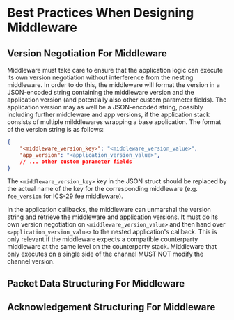 # Best Practices When Designing Middleware

## Version Negotiation For Middleware

Middleware must take care to ensure that the application logic can execute its own version negotiation without interference from the nesting middleware. In order to do this, the middleware will format the version in a JSON-encoded string containing the middleware version and the application version (and potentially also other custom parameter fields). The application version may as well be a JSON-encoded string, possibly including further middleware and app versions, if the application stack consists of multiple milddlewares wrapping a base application.  The format of the version string is as follows:

```json
{
    "<middleware_version_key>": "<middleware_version_value>",
    "app_version": "<application_version_value>",
    // ... other custom parameter fields
}
```

The `<middleware_version_key>` key in the JSON struct should be replaced by the actual name of the key for the corresponding middleware (e.g. `fee_version` for ICS-29 fee middleware).

In the application callbacks, the middleware can unmarshal the version string and retrieve the middleware and application versions. It must do its own version negotiation on `<middleware_version_value>` and then hand over `<application_version_value>` to the nested application's callback. This is only relevant if the middleware expects a compatible counterparty middleware at the same level on the counterparty stack. Middleware that only executes on a single side of the channel MUST NOT modify the channel version.

## Packet Data Structuring For Middleware

## Acknowledgement Structuring For Middleware